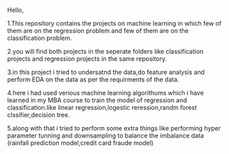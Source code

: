Hello,

1.This repository contains the projects on machine learning in which few of them are on the regression problem and few of them are on the classification problem.

2.you will find both projects in the seperate folders like classification projects and regression projects in the same repository.

3.in this project i tried to undersatnd the data,do feature analysis and perform EDA on the data as per the requirments of the data. 

4.here i had used verious machine learning algorithums which i have learned in my MBA course to train the model of regression and classification.like linear regression,logestic reression,randm forest clssifier,decision tree.

5.along with that i tried to perform some extra things like performing hyper parameter tunning and downsampling to balance the imbalance data (rainfall prediction model,credit card fraude model)
